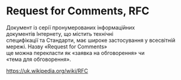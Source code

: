 # Request for Comments, RFC  

Документ із серії пронумерованих інформаційних  
документів Інтернету, що містить технічні  
специфікації та Стандарти, має широке застосування 
у всесвітній мережі. Назву «Request for Comments»  
ще можна перекласти як «заявка на обговорення» чи  
«тема для обговорення».  

https://uk.wikipedia.org/wiki/RFC
